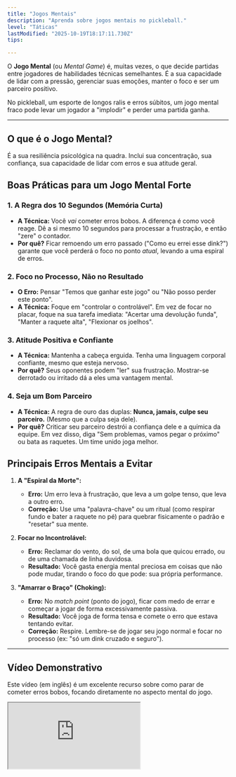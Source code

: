 ```yaml
---
title: "Jogos Mentais"
description: "Aprenda sobre jogos mentais no pickleball."
level: "Táticas"
lastModified: "2025-10-19T18:17:11.730Z"
tips:

---
```


O **Jogo Mental** (ou *Mental Game*) é, muitas vezes, o que decide partidas entre jogadores de habilidades técnicas semelhantes. É a sua capacidade de lidar com a pressão, gerenciar suas emoções, manter o foco e ser um parceiro positivo.

No pickleball, um esporte de longos ralis e erros súbitos, um jogo mental fraco pode levar um jogador a "implodir" e perder uma partida ganha.

---

## O que é o Jogo Mental?

É a sua resiliência psicológica na quadra. Inclui sua concentração, sua confiança, sua capacidade de lidar com erros e sua atitude geral.

## Boas Práticas para um Jogo Mental Forte

### 1. A Regra dos 10 Segundos (Memória Curta)
* **A Técnica:** Você *vai* cometer erros bobos. A diferença é como você reage. Dê a si mesmo 10 segundos para processar a frustração, e então "zere" o contador.
* **Por quê?** Ficar remoendo um erro passado ("Como eu errei esse dink?") garante que você perderá o foco no ponto *atual*, levando a uma espiral de erros.

### 2. Foco no Processo, Não no Resultado
* **O Erro:** Pensar "Temos que ganhar este jogo" ou "Não posso perder este ponto".
* **A Técnica:** Foque em "controlar o controlável". Em vez de focar no placar, foque na sua tarefa imediata: "Acertar uma devolução funda", "Manter a raquete alta", "Flexionar os joelhos".

### 3. Atitude Positiva e Confiante
* **A Técnica:** Mantenha a cabeça erguida. Tenha uma linguagem corporal confiante, mesmo que esteja nervoso.
* **Por quê?** Seus oponentes podem "ler" sua frustração. Mostrar-se derrotado ou irritado dá a eles uma vantagem mental.

### 4. Seja um Bom Parceiro
* **A Técnica:** A regra de ouro das duplas: **Nunca, jamais, culpe seu parceiro.** (Mesmo que a culpa seja dele).
* **Por quê?** Criticar seu parceiro destrói a confiança dele e a química da equipe. Em vez disso, diga "Sem problemas, vamos pegar o próximo" ou bata as raquetes. Um time unido joga melhor.

## Principais Erros Mentais a Evitar

1.  **A "Espiral da Morte":**
    * **Erro:** Um erro leva à frustração, que leva a um golpe tenso, que leva a outro erro.
    * **Correção:** Use uma "palavra-chave" ou um ritual (como respirar fundo e bater a raquete no pé) para quebrar fisicamente o padrão e "resetar" sua mente.

2.  **Focar no Incontrolável:**
    * **Erro:** Reclamar do vento, do sol, de uma bola que quicou errado, ou de uma chamada de linha duvidosa.
    * **Resultado:** Você gasta energia mental preciosa em coisas que não pode mudar, tirando o foco do que pode: sua própria performance.

3.  **"Amarrar o Braço" (Choking):**
    * **Erro:** No *match point* (ponto do jogo), ficar com medo de errar e começar a jogar de forma excessivamente passiva.
    * **Resultado:** Você joga de forma tensa e comete o erro que estava tentando evitar.
    * **Correção:** Respire. Lembre-se de jogar seu jogo normal e focar no processo (ex: "só um dink cruzado e seguro").

---

## Vídeo Demonstrativo

Este vídeo (em inglês) é um excelente recurso sobre como parar de cometer erros bobos, focando diretamente no aspecto mental do jogo.

<div class="youtube-video">
  <iframe 
    src="https://www.youtube.com/embed/x7E2nCTy-38?rel=0&modestbranding=1&fs=1&cc_load_policy=1" 
    title="Como Parar de Cometer Erros Bobos no Pickleball (Dicas Mentais) (YouTube)" 
    allow="accelerometer; autoplay; clipboard-write; encrypted-media; gyroscope; picture-in-picture" 
    allowfullscreen>
  </iframe>
</div>
